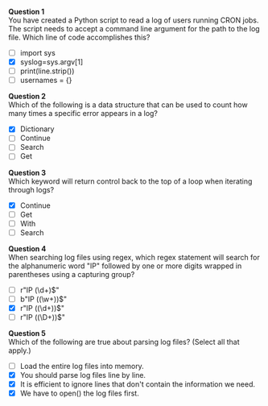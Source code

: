 **Question 1**<br>
You have created a Python script to read a log of users running CRON jobs. The script needs to accept a command line argument for the path to the log file. 
Which line of code accomplishes this?
- [ ] import sys
- [x] syslog=sys.argv[1]
- [ ] print(line.strip())
- [ ] usernames = {}

**Question 2**<br>
Which of the following is a data structure that can be used to count how many times a specific error appears in a log?
- [x] Dictionary
- [ ] Continue
- [ ] Search
- [ ] Get

**Question 3**<br>
Which keyword will return control back to the top of a loop when iterating through logs?
- [x] Continue
- [ ] Get
- [ ] With
- [ ] Search

**Question 4**<br>
When searching log files using regex, which regex statement will search for the alphanumeric word "IP" followed by one or more digits wrapped in parentheses 
using a capturing group?
- [ ] r"IP \(\d+\)$"
- [ ] b"IP \((\w+)\)$"
- [x] r"IP \((\d+)\)$"
- [ ] r"IP \((\D+)\)$" 

**Question 5**<br>
Which of the following are true about parsing log files? (Select all that apply.)
- [ ] Load the entire log files into memory.
- [x] You should parse log files line by line.
- [x] It is efficient to ignore lines that don't contain the information we need.
- [x] We have to open() the log files first.
